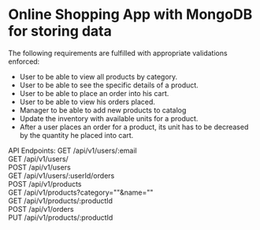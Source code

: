 # Online Shopping App with MongoDB for storing data
The following requirements are fulfilled with appropriate validations enforced:  
- User to be able to view all products by category.  
- User to be able to see the specific details of a product.  
- User to be able to place an order into his cart.  
- User to be able to view his orders placed.  
- Manager to be able to add new products to catalog  
- Update the inventory with available units for a product.  
- After a user places an order for a product, its unit has to be decreased by the quantity he placed into cart.

API Endpoints:
GET /api/v1/users/:email  
GET /api/v1/users/  
POST /api/v1/users  
GET /api/v1/users/:userId/orders  
POST /api/v1/products  
GET /api/v1/products?category=""&name=""  
GET /api/v1/products/:productId  
POST /api/v1/orders  
PUT /api/v1/products/:productId  
